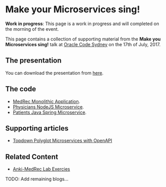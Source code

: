 # Make your Microservices sing!

**Work in progress**: This page is a work in progress and will completed on the morning of the event.

This page contains a collection of supporting material from the **Make you Microservices sing!** talk at [Oracle Code Sydney](https://developer.oracle.com/code/sydney) on the 17th of July, 2017.

## The presentation

You can download the presentation from [here](TODOADDLINK).

## The code

* [MedRec Monolithic Application](TODOADDLINK).
* [Physicians NodeJS Microservice](TODOADDLINK).
* [Patients Java Spring Microservice](TODOADDLINK).

## Supporting articles

* [Topdown Polyglot Microservices with OpenAPI](TODOADDLINK)

## Related Content

* [Anki-MedRec Lab Exercies](https://barackd222.github.io/)

TODO: Add remaining blogs...


